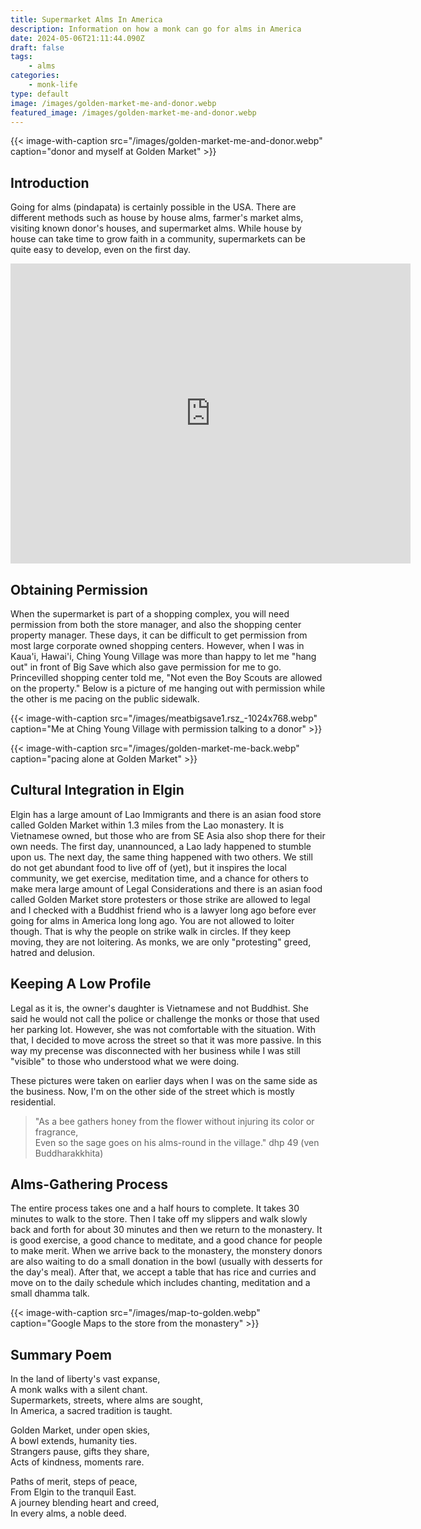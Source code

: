 ```yaml
---
title: Supermarket Alms In America
description: Information on how a monk can go for alms in America
date: 2024-05-06T21:11:44.090Z
draft: false
tags:
    - alms
categories:
    - monk-life
type: default
image: /images/golden-market-me-and-donor.webp
featured_image: /images/golden-market-me-and-donor.webp
---
```



{{< image-with-caption src="/images/golden-market-me-and-donor.webp" caption="donor and myself at Golden Market" >}}


## Introduction
Going for alms (pindapata) is certainly possible in the USA.  There are different methods such as house by house alms, farmer's market alms, visiting known donor's houses, and supermarket alms.   While house by house can take time to grow faith in a community, supermarkets can be quite easy to develop, even on the first day.  

<iframe src="https://archive.org/embed/received_413259934977855" width="640" height="480" frameborder="0" webkitallowfullscreen="true" mozallowfullscreen="true" allowfullscreen></iframe>

## Obtaining Permission
When the supermarket is part of a shopping complex, you will need permission from both the store manager, and also the shopping center property manager.  These days, it can be difficult to get permission from most large corporate owned shopping centers.  However, when I was in Kaua'i, Hawai'i, Ching Young Village was more than happy to let me "hang out" in front of Big Save which also gave permission for me to go.  Princevilled shopping center told me, "Not even the Boy Scouts are allowed on the property."  Below is a picture of me hanging out with permission while the other is me pacing on the public sidewalk.

{{< image-with-caption src="/images/meatbigsave1.rsz_-1024x768.webp" caption="Me at Ching Young Village with permission talking to a donor" >}}

{{< image-with-caption src="/images/golden-market-me-back.webp" caption="pacing alone at Golden Market" >}}

## Cultural Integration in Elgin
Elgin has a large amount of Lao Immigrants and there is an asian food store called Golden Market within 1.3 miles from the Lao monastery.  It is Vietnamese owned, but those who are from SE Asia also shop there for their own needs.  The first day, unannounced, a Lao lady happened to stumble upon us.  The next day, the same thing happened with two others.  We still do not get abundant food to live off of (yet), but it inspires the local community, we get exercise, meditation time, and a chance for others to make mera large amount of Legal Considerations
and there is an asian food called Golden Market store protesters or those strike are allowed to legal and I checked with a Buddhist friend who is a lawyer long ago before ever going for alms in America long long ago. You are not allowed to loiter though.  That is why the people on strike walk in circles.  If they keep moving, they are not loitering. 
As monks, we are only "protesting" greed, hatred and delusion.    

## Keeping A Low Profile
Legal as it is, the owner's daughter is Vietnamese and not Buddhist.  She said he would not call the police or challenge the monks or those that used her parking lot.  However, she was not comfortable with the situation.  With that, I decided to move across the street so that it was more passive.  In this way my precense was disconnected with her business while I was still "visible" to those who understood what we were doing.  

These pictures were taken on earlier days when I was on the same side as the business.  Now, I'm on the other side of the street which is mostly residential.

> "As a bee gathers honey from the flower 
> without injuring its color or fragrance,  
> Even so the sage goes on his alms-round in the village."
> dhp 49  (ven Buddharakkhita)


## Alms-Gathering Process
The entire process takes one and a half hours to complete.  It takes 30 minutes to walk to the store.  Then I take off my slippers and walk slowly back and forth for about 30 minutes and then we return to the monastery.  It is good exercise, a good chance to meditate, and a good chance for people to make merit.  When we arrive back to the monastery, the monstery donors are also waiting to do a small donation in the bowl (usually with desserts for the day's meal).  After that, we accept a table that has rice and curries and move on to the daily schedule which includes chanting, meditation and a small dhamma talk. 

{{< image-with-caption src="/images/map-to-golden.webp" caption="Google Maps to the store from the monastery" >}}

## Summary Poem
In the land of liberty's vast expanse,  
A monk walks with a silent chant.  
Supermarkets, streets, where alms are sought,  
In America, a sacred tradition is taught.

Golden Market, under open skies,  
A bowl extends, humanity ties.  
Strangers pause, gifts they share,  
Acts of kindness, moments rare.

Paths of merit, steps of peace,  
From Elgin to the tranquil East.  
A journey blending heart and creed,  
In every alms, a noble deed.
